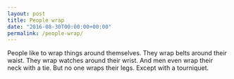 ```yaml
---
layout: post
title: People wrap
date: "2016-08-30T00:00:00+00:00"
permalink: /people-wrap/
---
```


People like to wrap things around themselves. They wrap belts around their waist. They wrap watches around their wrist. And men even wrap their neck with a tie. But no one wraps their legs. Except with a tourniquet.
